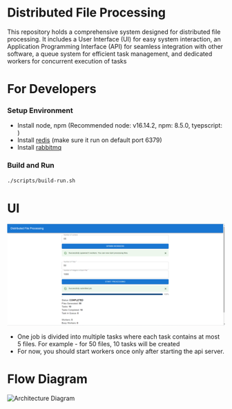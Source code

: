 # Distributed File Processing

This repository holds a comprehensive system designed for distributed file processing. It includes a User Interface (UI) for easy system interaction, an Application Programming Interface (API) for seamless integration with other software, a queue system for efficient task management, and dedicated workers for concurrent execution of tasks

# For Developers

### Setup Environment

- Install node, npm (Recommended node: v16.14.2, npm: 8.5.0, tyepscript: )
- Install [redis](https://redis.io/docs/getting-started/installation/) (make sure it run on default port 6379)
- Install [rabbitmq](https://www.rabbitmq.com/download.html) 

### Build and Run

```bash
./scripts/build-run.sh
```

# UI

![Home Page](docs/images/home-page.png)

- One job is divided into multiple tasks where each task contains at most 5 files. For example - for 50 files, 10 tasks will be created
- For now, you should start workers once only after starting the api server.

# Flow Diagram

![Architecture Diagram](docs/images/arch-diagram.png)

